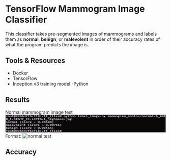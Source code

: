 # TensorFlow Mammogram Image Classifier

This classifier takes pre-segmented images of mammograms and labels them as **normal**, **benign**, or **malevolent** in order of their accuracy rates of what the program predicts the image is.

## Tools & Resources
- Docker
- TensorFlow
- Inception v3 training model
-Python

## Results
Normal mammogram image test
![Normal Test](/results/normal.png)
Format: ![normal test](url)

## Accuracy